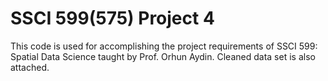 # SSCI 599(575) Project 4

This code is used for accomplishing the project requirements of SSCI 599: Spatial Data Science taught by Prof. Orhun Aydin.
Cleaned data set is also attached.
